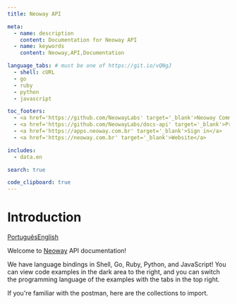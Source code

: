 ```yaml
---
title: Neoway API

meta:
  - name: description
    content: Documentation for Neoway API
  - name: keywords
    content: Neoway,API,Documentation

language_tabs: # must be one of https://git.io/vQNgJ
  - shell: cURL
  - go
  - ruby
  - python
  - javascript

toc_footers:
  - <a href='https://github.com/NeowayLabs' target='_blank'>Neoway Community</a>
  - <a href='https://github.com/NeowayLabs/docs-api' target='_blank'>Project repositoty</a>
  - <a href='https://apps.neoway.com.br' target='_blank'>Sign in</a>
  - <a href='https://neoway.com.br' target='_blank'>Website</a>

includes:
  - data.en

search: true

code_clipboard: true
---
```


# Introduction

<a class="button" href="/">Português</a><a href="#" class="button button-pressed">English</a>

Welcome to [Neoway](https://neoway.com.br) API documentation!

We have language bindings in Shell, Go, Ruby, Python, and JavaScript! You can view code examples in the dark area to the right, and you can switch the programming language of the examples with the tabs in the top right.

If you're familiar with the postman, here are the collections to import.

<div class="postman-run-button"
  data-postman-action="collection/import"
  data-postman-var-1="864f0579179de207592f">
</div>
